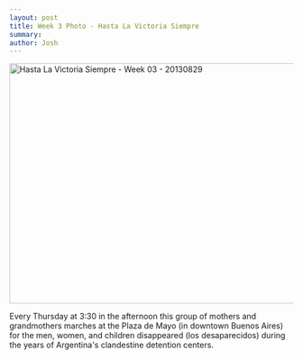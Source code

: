 ```yaml
---
layout: post
title: Week 3 Photo - Hasta La Victoria Siempre
summary:
author: Josh
---
```


<a href="http://www.flickr.com/photos/jbranchaud/9802326235/" title="Hasta
La Victoria Siempre - Week 03 - 20130829 by jbranchaud, on Flickr"><img
src="http://farm4.staticflickr.com/3680/9802326235_c3014b600b_z.jpg"
width="640" height="427" alt="Hasta La Victoria Siempre - Week 03 -
20130829"></a>

Every Thursday at 3:30 in the afternoon this group of mothers and
grandmothers marches at the Plaza de Mayo (in downtown Buenos Aires) for the
men, women, and children disappeared (los desaparecidos) during the years of
Argentina's clandestine detention centers.
